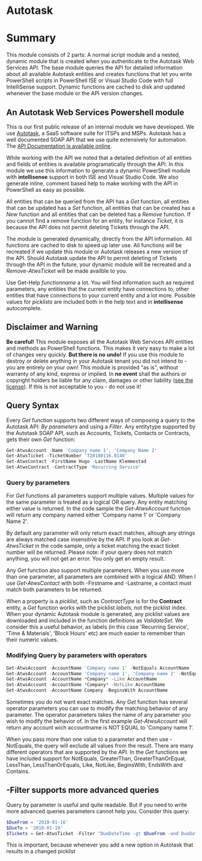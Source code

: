 # Autotask

# Summary

This module consists of 2 parts: A normal script module and a nested, dynamic module that is created when you authenticate to the Autotask Web Services API. The base module queries the API for detailed information about all available Autotask entities and creates functions that let you write PowerShell scripts in PowerShell ISE or Visual Studio Code with full IntelliSense support. Dynamic functions are cached to disk and updated whenever the base module or the API version changes.

## An Autotask Web Services Powershell module

This is our first public release of an internal module we have developed. We use [Autotask][1], a SaaS software suite for ITSPs and MSPs. Autotask has a well documented SOAP API that we use quite extensively for automation. The [API Documentation is available online][2].

While working with the API we noted that a detailed definition of all entities and fields of entities is available programatically through the API. In this module we use this information to generate a dynamic PowerShell module with **intellisense** support in both ISE and Visual Studio Code. We also generate inline, comment based help to make working with the API in PowerShell as easy as possible.

All entities that can be queried from the API has a *Get* function, all entities that can be updated has a *Set* function, all entities that can be created has a *New* function and all entities that can be deleted has a *Remove* function. If you cannot find a remove function for an entity, for instance *Ticket*, it is because the API does not permit deleting Tickets through the API.

The module is generated dynamically, directly from the API information. All functions are cached to disk to speed up later use. All functions will be recreated if we update this module or Autotask releases a new version of the API. Should Autotask update the API to permit deleting of Tickets through the API in the future, your dynamic module will be recreated and a *Remove-AtwsTicket* will be made availble to you.

Use Get-Help *functionname* a lot. You will find information such as required parameters, any entities that the current entity have connections to, other entities that have connections to your current entity and a lot more. Possible values for *picklists* are included both in the help text and in **intellisense** autocomplete.

## Disclaimer and Warning

**Be careful!** This module exposes all the Autotask Web Services API entities and methods as PowerShell functions. This makes it very easy to make a lot of changes very quickly. **But there is no undo!** If you use this module to destroy or delete anything in your Autotask tenant you did not intend to - you are entirely on your own! This module is provided "as is", without warranty of any kind, express or implied. In **no event** shall the authors or copyright holders be liable for any claim, damages or other liability ([see the license][3]). If this is not acceptable to you - do not use it!

## Query Syntax

Every *Get* function supports two different ways of composing a query to the Autotask API: *By parameters* and using a *Filter*. Any entitytype supported by the Autotask SOAP API, such as Accounts, Tickets, Contacts or Contracts, gets their own *Get* function:

```powershell
Get-AtwsAccount -Name 'Company name 1', 'Company Name 2'
Get-AtwsTicket -TicketNumber 'T20180116.0140'
Get-AtwsContact -FirstName Hugo -LastName Klemmestad
Get-AtwsContract -ContractType 'Recurring Service'
```

### Query by parameters

For *Get* functions all parameters support multiple values. Multiple values for the same parameter is treated as a logical OR query. Any entity matching either value is returned. In the code sample the *Get-AtwsAccount* function will return any company named either 'Company name 1' or 'Company Name 2'.

By default any parameter will only return exact matches, altough any strings are always matched case insensitive by the API. If you look at *Get-AtwsTicket* in the code sample, only a ticket matching the exact ticket number will be returned. Please note: if your query does not match anything, you will not get an error. You only get an empty result.

Any *Get* function also support multiple parameters. When you use more than one parameter, all parameters are combined with a logical AND. When I use *Get-AtwsContact* with both -Firstname and -Lastname, a contact must match both parameters to be returned.

When a property is a *picklist*, such as *ContractType* is for the **Contract** entity, a *Get* function works with the picklist *labels*, not the picklist index. When your dynamic Autotask module is generated, any picklist values are downloaded and included in the function definitions as *ValidateSet*. We consider this a useful behavior, as labels (in this case 'Recurring Service', 'Time & Materials', 'Block Hours' etc) are much easier to remember than their numeric values.

### Modifying Query by parameters with operators

```powershell
Get-AtwsAccount -AccountName 'Company name 1' -NotEquals AccountName 
Get-AtwsAccount -AccountName 'Company name 1', 'Company name 2' -NotEquals AccountName 
Get-AtwsAccount -AccountName *Company* -Like AccountName 
Get-AtwsAccount -AccountName *Company* -NotLike AccountName 
Get-AtwsAccount -AccountName Company -BeginsWith AccountName 
```

Sometimes you do not want exact matches. Any *Get* function has several operator parameters you can use to modify the matching behavior of any parameter. The operator parameters takes the name of any parameter you wish to modify the behavior of. In the first example *Get-AtwsAccount* will return any account wich accountname is NOT EQUAL to 'Company name 1'.

When you pass more than one value to a parameter and then use -NotEquals, the query will exclude all values from the result. There are many different operators that are supported by the API. In the *Get* functions we have included support for NotEquals, GreaterThan, GreaterThanOrEqual, LessThan, LessThanOrEquals, Like, NotLike, BeginsWith, EndsWith and Contains.

## -Filter supports more advanced queries

Query by parameter is useful and quite readable. But if you need to write more advanced queries parameters cannot help you. Consider this query:

```powershell
$DueFrom = '2018-01-16'
$DueTo = '2018-01-19'
$Tickets = Get-AtwsTicket -Filter "DueDateTime -gt $DueFrom -and DueDateTime -lt $DueTo"
```

This is important, because whenever you add a new option in Autotask that results in a changed picklist



[1]: https://www.autotask.com
[2]: https://ww4.autotask.net/help/Content/LinkedDOCUMENTS/WSAPI/T_WebServicesAPIv1_5.pdf
[3]: https://github.com/officecenter/Autotask/blob/master/LICENSE.md
